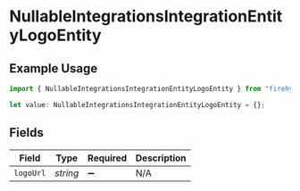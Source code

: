 # NullableIntegrationsIntegrationEntityLogoEntity

## Example Usage

```typescript
import { NullableIntegrationsIntegrationEntityLogoEntity } from "firehydrant/models/components";

let value: NullableIntegrationsIntegrationEntityLogoEntity = {};
```

## Fields

| Field              | Type               | Required           | Description        |
| ------------------ | ------------------ | ------------------ | ------------------ |
| `logoUrl`          | *string*           | :heavy_minus_sign: | N/A                |
